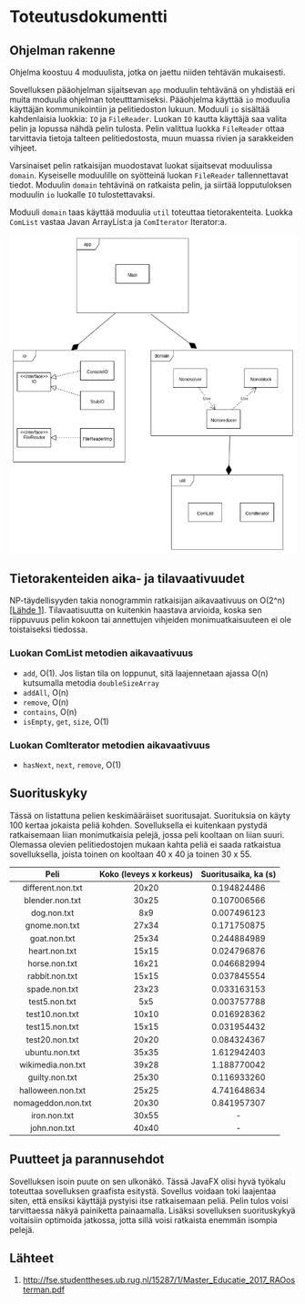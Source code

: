 # Toteutusdokumentti

## Ohjelman rakenne
Ohjelma koostuu 4 moduulista, jotka on jaettu niiden tehtävän mukaisesti. 

Sovelluksen pääohjelman sijaitsevan `app` moduulin tehtävänä on yhdistää eri muita moduulia ohjelman toteutttamiseksi. Pääohjelma käyttää `io` moduulia käyttäjän kommunikointiin ja pelitiedoston lukuun. Moduuli `io` sisältää kahdenlaisia luokkia: `IO` ja `FileReader`. Luokan `IO` kautta käyttäjä saa valita pelin ja lopussa nähdä pelin tulosta. Pelin valittua luokka `FileReader` ottaa tarvittavia tietoja talteen pelitiedostosta, muun muassa rivien ja sarakkeiden vihjeet.

Varsinaiset pelin ratkaisijan muodostavat luokat sijaitsevat moduulissa `domain`. Kyseiselle moduulille on syötteinä luokan `FileReader` tallennettavat tiedot. Moduulin `domain` tehtävinä on ratkaista pelin, ja siirtää lopputuloksen moduulin `io` luokalle `IO` tulostettavaksi.

Moduuli `domain` taas käyttää moduulia `util` toteuttaa tietorakenteita. Luokka `ComList` vastaa Javan ArrayList:a ja `ComIterator` Iterator:a.

![image](https://github.com/lchz/NonogramSolver/blob/master/documentation/packageDiagram.png "Package diagram")

## Tietorakenteiden aika- ja tilavaativuudet
NP-täydellisyyden takia nonogrammin ratkaisijan aikavaativuus on O(2^n)[[Lähde 1](https://github.com/lchz/NonogramSolver/blob/master/documentation/toteutusdokumentti.md#lähteet)]. Tilavaatisuutta on kuitenkin haastava arvioida, koska sen riippuvuus pelin kokoon tai annettujen vihjeiden monimuatkaisuuteen ei ole toistaiseksi tiedossa.

### Luokan ComList metodien aikavaativuus
- `add`, O(1). Jos listan tila on loppunut, sitä laajennetaan ajassa O(n) kutsumalla metodia `doubleSizeArray`
- `addAll`, O(n)
- `remove`, O(n)
- `contains`, O(n)
- `isEmpty`, `get`, `size`, O(1)

### Luokan ComIterator metodien aikavaativuus
- `hasNext`, `next`, `remove`, O(1)

## Suorituskyky
Tässä on listattuna pelien keskimääräiset suoritusajat. Suorituksia on käyty 100 kertaa jokaista peliä kohden. Sovelluksella ei kuitenkaan pystydä ratkaisemaan liian monimutkaisia pelejä, jossa peli kooltaan on liian suuri. Olemassa olevien pelitiedostojen mukaan kahta peliä ei saada ratkaistua sovelluksella, joista toinen on kooltaan 40 x 40 ja toinen 30 x 55.


|Peli    | Koko (leveys x korkeus) | Suoritusaika, ka (s) |
|:---------------:|:-------:|:------------:|
|different.non.txt| 20x20 | 0.194824486 |
|blender.non.txt  | 30x25 | 0.107006566 |
|dog.non.txt      | 8x9   | 0.007496123 |
|gnome.non.txt    | 27x34 | 0.171750875 |
|goat.non.txt     | 25x34 | 0.244884989 |
|heart.non.txt    | 15x15 | 0.024796876 |
|horse.non.txt    | 16x21 | 0.046682994 |
|rabbit.non.txt   | 15x15 | 0.037845554 |
|spade.non.txt    | 23x23 | 0.033163153 |
|test5.non.txt    | 5x5   | 0.003757788 |
|test10.non.txt   | 10x10 | 0.016928362 |
|test15.non.txt   | 15x15 | 0.031954432 |
|test20.non.txt   | 20x20 | 0.084324367 |
|ubuntu.non.txt   | 35x35 | 1.612942403 |
|wikimedia.non.txt| 39x28 | 1.188770042 |
|guilty.non.txt   | 25x30 | 0.116933260 |
|halloween.non.txt| 25x25 | 4.741648634 |
|nomageddon.non.txt| 20x30| 0.841957307 |
|iron.non.txt| 30x55 | - |
|john.non.txt| 40x40 | - |


## Puutteet ja parannusehdot
Sovelluksen isoin puute on sen ulkonäkö. Tässä JavaFX olisi hyvä työkalu toteuttaa sovelluksen graafista esitystä. Sovellus voidaan toki laajentaa siten, että ensiksi käyttäjä pystyisi itse ratkaisemaan peliä. Pelin tulos voisi tarvittaessa näkyä painiketta painaamalla. Lisäksi sovelluksen suorituskykyä voitaisiin optimoida jatkossa, jotta sillä voisi ratkaista enemmän isompia pelejä.

## Lähteet
1. http://fse.studenttheses.ub.rug.nl/15287/1/Master_Educatie_2017_RAOosterman.pdf
